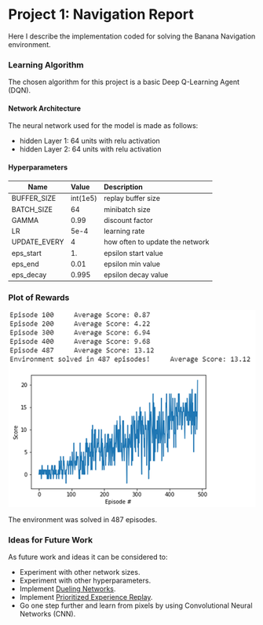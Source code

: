 # Project 1: Navigation Report

Here I describe the implementation coded for solving the Banana Navigation environment.

### Learning Algorithm
The chosen algorithm for this project is a basic Deep Q-Learning Agent (DQN).

#### Network Architecture
The neural network used for the model is made as follows:
- hidden Layer 1: 64 units with relu activation
- hidden Layer 2: 64 units with relu activation

#### Hyperparameters
| Name            | Value           | Description         |
| -------------   |:-------------   |:-----               |
| BUFFER_SIZE     | int(1e5)        | replay buffer size  |
| BATCH_SIZE      | 64              | minibatch size      |
| GAMMA           | 0.99            | discount factor     |
| LR              | 5e-4            | learning rate      |
| UPDATE_EVERY    | 4               | how often to update the network     |
| eps_start       | 1.              | epsilon start value|
| eps_end         | 0.01            | epsilon min value|
| eps_decay       | 0.995           | epsilon decay value|


### Plot of Rewards
![Navigation Rewards Plot](https://github.com/abitbetter/udacity-drl-nanodegree/blob/master/p1-navigation/image/nav_plot_rewards.png)

The environment was solved in 487 episodes.

### Ideas for Future Work
As future work and ideas it can be considered to:
- Experiment with other network sizes.
- Experiment with other hyperparameters.
- Implement [Dueling Networks](https://arxiv.org/abs/1511.06581).
- Implement [Prioritized Experience Replay](https://arxiv.org/abs/1511.05952).
- Go one step further and learn from pixels by using Convolutional Neural Networks (CNN).
